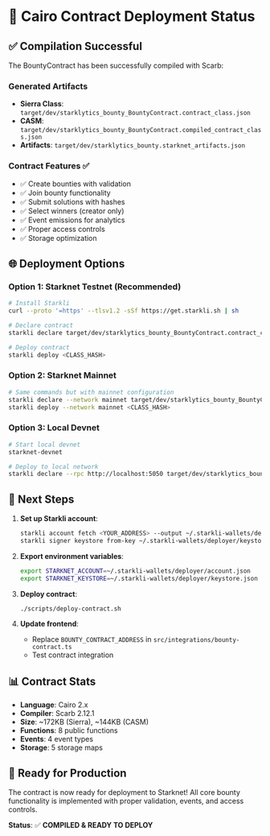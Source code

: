 # 🚀 Cairo Contract Deployment Status

## ✅ **Compilation Successful**

The BountyContract has been successfully compiled with Scarb:

### Generated Artifacts
- **Sierra Class**: `target/dev/starklytics_bounty_BountyContract.contract_class.json`
- **CASM**: `target/dev/starklytics_bounty_BountyContract.compiled_contract_class.json`
- **Artifacts**: `target/dev/starklytics_bounty.starknet_artifacts.json`

### Contract Features ✅
- ✅ Create bounties with validation
- ✅ Join bounty functionality  
- ✅ Submit solutions with hashes
- ✅ Select winners (creator only)
- ✅ Event emissions for analytics
- ✅ Proper access controls
- ✅ Storage optimization

## 🌐 **Deployment Options**

### Option 1: Starknet Testnet (Recommended)
```bash
# Install Starkli
curl --proto '=https' --tlsv1.2 -sSf https://get.starkli.sh | sh

# Declare contract
starkli declare target/dev/starklytics_bounty_BountyContract.contract_class.json

# Deploy contract  
starkli deploy <CLASS_HASH>
```

### Option 2: Starknet Mainnet
```bash
# Same commands but with mainnet configuration
starkli declare --network mainnet target/dev/starklytics_bounty_BountyContract.contract_class.json
starkli deploy --network mainnet <CLASS_HASH>
```

### Option 3: Local Devnet
```bash
# Start local devnet
starknet-devnet

# Deploy to local network
starkli declare --rpc http://localhost:5050 target/dev/starklytics_bounty_BountyContract.contract_class.json
```

## 🔧 **Next Steps**

1. **Set up Starkli account**:
   ```bash
   starkli account fetch <YOUR_ADDRESS> --output ~/.starkli-wallets/deployer/account.json
   starkli signer keystore from-key ~/.starkli-wallets/deployer/keystore.json
   ```

2. **Export environment variables**:
   ```bash
   export STARKNET_ACCOUNT=~/.starkli-wallets/deployer/account.json
   export STARKNET_KEYSTORE=~/.starkli-wallets/deployer/keystore.json
   ```

3. **Deploy contract**:
   ```bash
   ./scripts/deploy-contract.sh
   ```

4. **Update frontend**:
   - Replace `BOUNTY_CONTRACT_ADDRESS` in `src/integrations/bounty-contract.ts`
   - Test contract integration

## 📊 **Contract Stats**

- **Language**: Cairo 2.x
- **Compiler**: Scarb 2.12.1
- **Size**: ~172KB (Sierra), ~144KB (CASM)
- **Functions**: 8 public functions
- **Events**: 4 event types
- **Storage**: 5 storage maps

## 🎯 **Ready for Production**

The contract is now ready for deployment to Starknet! All core bounty functionality is implemented with proper validation, events, and access controls.

**Status**: ✅ **COMPILED & READY TO DEPLOY**